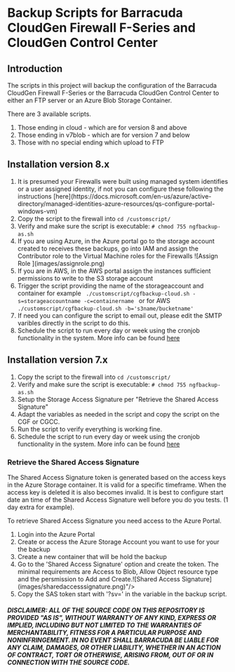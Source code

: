 # Backup Scripts for Barracuda CloudGen Firewall F-Series and CloudGen Control Center

## Introduction
The scripts in this project will backup the configuration of the Barracuda CloudGen Firewall F-Series or the Barracuda CloudGen Control Center to either an FTP server or an Azure Blob Storage Container.

There are 3 available scripts. 
<ol>
<li> Those ending in cloud - which are for version 8 and above</li>
<li> Those ending in v7blob - which are for version 7 and below </li>
<li> Those with no special ending which upload to FTP</li>
</ol>

## Installation version 8.x
<ol>
    <li>It is presumed your Firewalls were built using managed system identifies or a user assigned identity, if not you can configure these following the instructions [here](https://docs.microsoft.com/en-us/azure/active-directory/managed-identities-azure-resources/qs-configure-portal-windows-vm) </li>
    <li>Copy the script to the firewall into <code>cd /customscript/<filename></code></li>
    <li>Verify and make sure the script is executable: <code># chmod 755 ngfbackup-as.sh</code></li>
    <li>If you are using Azure, in the Azure portal go to the storage account created to receives these backups, go into IAM and assign the Contributor role to the Virtual Machine roles for the Firewalls ![Assign Role ](images/assignrole.png)</li>
    <li>If you are in AWS, in the AWS portal assign the instances sufficient permissions to write to the S3 storage account 
    <li>Trigger the script providing the name of the storageaccount and container for example <code> ./customscript/cgfbackup-cloud.sh -s=storageaccountname -c=containername </code> or for AWS <code> ./customscript/cgfbackup-cloud.sh -b='s3name/bucketname' </code> </li>
    <li>If need you can configure the script to email out, please edit the SMTP varibles directly in the script to do this.</li>
    <li>Schedule the script to run every day or week using the cronjob functionality in the system. More info can be found <a href="https://campus.barracuda.com/product/CloudGenfirewallf/article/NGF71/ConfigCronjobs/">here</a></li>
</ol>


## Installation version 7.x
<ol>
    <li>Copy the script to the firewall into <code>cd /customscript/<filename></code></li>
    <li>Verify and make sure the script is executable: <code># chmod 755 ngfbackup-as.sh</code></li>
    <li>Setup the Storage Access Signature per "Retrieve the Shared Access Signature"
    <li>Adapt the variables as needed in the script and copy the script on the CGF or CGCC.</li>
    <li>Run the script to verify everything is working fine.</li>
    <li>Schedule the script to run every day or week using the cronjob functionality in the system. More info can be found <a href="https://campus.barracuda.com/product/CloudGenfirewallf/article/NGF71/ConfigCronjobs/">here</a></li>
</ol>

### Retrieve the Shared Access Signature

The Shared Access Signature token is generated based on the access keys in the Azure Storage container. It is valid for a specific timeframe. When the access key is deleted it is also becomes invalid. It is best to configure start date an time of the Shared Access Signature well before you do you tests. (1 day extra for example).

To retrieve Shared Access Signature you need access to the Azure Portal.

<ol>
    <li>Login into the Azure Portal</li>
    <li>Create or access the Azure Storage Account you want to use for your the backup</li>
    <li>Create a new container that will be hold the backup</li>
    <li>Go to the 'Shared Access Signature' option and create the token. The minimal requirements are Access to Blob, Allow Object resource type and the persmission to Add and Create.![Shared Access Signature](images/sharedaccesssignature.png)"/></li>
    <li>Copy the SAS token start with '?sv=' in the variable in the backup script.</li>
</ol>

##### DISCLAIMER: ALL OF THE SOURCE CODE ON THIS REPOSITORY IS PROVIDED "AS IS", WITHOUT WARRANTY OF ANY KIND, EXPRESS OR IMPLIED, INCLUDING BUT NOT LIMITED TO THE WARRANTIES OF MERCHANTABILITY, FITNESS FOR A PARTICULAR PURPOSE AND NONINFRINGEMENT. IN NO EVENT SHALL BARRACUDA BE LIABLE FOR ANY CLAIM, DAMAGES, OR OTHER LIABILITY, WHETHER IN AN ACTION OF CONTRACT, TORT OR OTHERWISE, ARISING FROM, OUT OF OR IN CONNECTION WITH THE SOURCE CODE. #####
